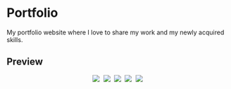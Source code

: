 # Portfolio
My portfolio website where I love to share my work and my newly acquired skills.

## Preview

<p align="center">
  <kbd>
    <img src="https://i.ibb.co/XVcfKFX/Captura-de-pantalla-2021-04-14-233334.png"></img>
    <img src="https://i.ibb.co/f9fmDLz/Captura-de-pantalla-2021-04-14-233357.png"></img>
    <img src="https://i.ibb.co/GM6DBQG/Captura-de-pantalla-2021-04-14-233419.png"></img>
    <img src="https://i.ibb.co/r2vKrgq/Captura-de-pantalla-2021-04-14-233442.png"></img>
    <img src="https://i.ibb.co/wJ3qcZ2/Captura-de-pantalla-2021-04-14-233508.png"></img>
  </kbd>
</p>
